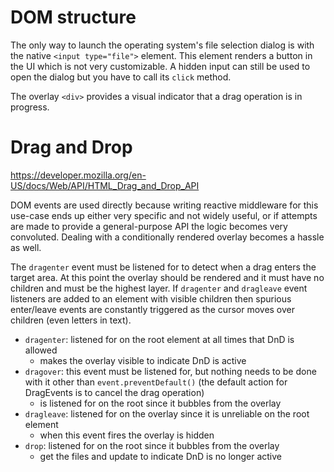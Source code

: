 # DOM structure

The only way to launch the operating system's file selection dialog is with the native `<input type="file">` element.
This element renders a button in the UI which is not very customizable. A hidden input can still be used to open the
dialog but you have to call its `click` method.

The overlay `<div>` provides a visual indicator that a drag operation is in progress.

# Drag and Drop

https://developer.mozilla.org/en-US/docs/Web/API/HTML_Drag_and_Drop_API

DOM events are used directly because writing reactive middleware for this use-case ends up either very specific and not
widely useful, or if attempts are made to provide a general-purpose API the logic becomes very convoluted. Dealing with
a conditionally rendered overlay becomes a hassle as well.

The `dragenter` event must be listened for to detect when a drag enters the target area. At this point the overlay
should be rendered and it must have no children and must be the highest layer. If `dragenter` and `dragleave` event
listeners are added to an element with visible children then spurious enter/leave events are constantly triggered as
the cursor moves over children (even letters in text).

- `dragenter`: listened for on the root element at all times that DnD is allowed
  - makes the overlay visible to indicate DnD is active
- `dragover`: this event must be listened for, but nothing needs to be done with it other than `event.preventDefault()`
(the default action for DragEvents is to cancel the drag operation)
  - is listened for on the root since it bubbles from the overlay
- `dragleave`: listened for on the overlay since it is unreliable on the root element
  - when this event fires the overlay is hidden
- `drop`: listened for on the root since it bubbles from the overlay
  - get the files and update to indicate DnD is no longer active

